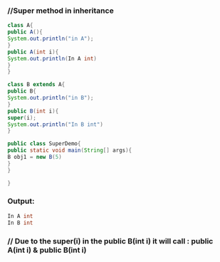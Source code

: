 ### //Super method in inheritance
```java
class A{
public A(){
System.out.println("in A");
}
public A(int i){
System.out.println(In A int)
}
}

class B extends A{
public B{
System.out.println("in B");
}
public B(int i){
super(i);
System.out.println("In B int")
}

public class SuperDemo{
public static void main(String[] args){
B obj1 = new B(5)
}
}

}
```

### Output:
```java
In A int
In B int
```
### // Due to the super(i) in the public B(int i) it will call : public A(int i) & public B(int i)

